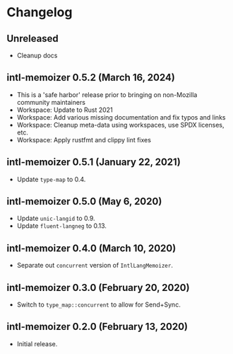# Changelog

## Unreleased
  - Cleanup docs

## intl-memoizer 0.5.2 (March 16, 2024)
  - This is a 'safe harbor' release prior to bringing on non-Mozilla community maintainers
  - Workspace: Update to Rust 2021
  - Workspace: Add various missing documentation and fix typos and links
  - Workspace: Cleanup meta-data using workspaces, use SPDX licenses, etc.
  - Workspace: Apply rustfmt and clippy lint fixes

## intl-memoizer 0.5.1 (January 22, 2021)
  - Update `type-map` to 0.4.

## intl-memoizer 0.5.0 (May 6, 2020)
  - Update `unic-langid` to 0.9.
  - Update `fluent-langneg` to 0.13.

## intl-memoizer 0.4.0 (March 10, 2020)
  - Separate out `concurrent` version of `IntlLangMemoizer`.

## intl-memoizer 0.3.0 (February 20, 2020)
  - Switch to `type_map::concurrent` to allow for Send+Sync.

## intl-memoizer 0.2.0 (February 13, 2020)
  - Initial release.

